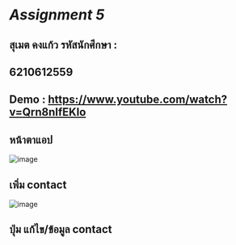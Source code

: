# *Assignment 5*

## สุเมต คงแก้ว รหัสนักศึกษา :
## 6210612559

## Demo : https://www.youtube.com/watch?v=Qrn8nIfEKlo

## หน้าตาแอป
![image](https://i.ibb.co/tJS69D6/1.jpg)

## เพิ่ม contact
![image](https://i.ibb.co/5K8m3bS/2.jpg)

## ปุ่ม แก้ไข/ข้อมูล contact
